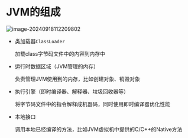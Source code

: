 # JVM的组成

![image-20240918112209802](https://s2.loli.net/2024/09/18/8vDuQ51MldVPIan.png)

+ 类加载器`ClassLoader`

  加载class字节码文件中的内容到内存中

+ 运行时数据区域（JVM管理的内存）

  负责管理JVM使用到的内存，比如创建对象、销毁对象

+ 执行引擎（即时编译器、解释器、垃圾回收器等）

  将字节码文件中的指令解释成机器码，同时使用即时编译器优化性能

+ 本地接口

  调用本地已经编译的方法，比如JVM虚拟机中提供的C/C++的Native方法